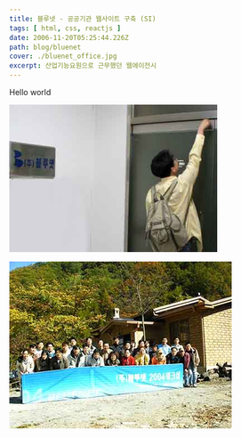 ```yaml
---
title: 블루넷 - 공공기관 웹사이트 구축 (SI)
tags: [ html, css, reactjs ]
date: 2006-11-20T05:25:44.226Z
path: blog/bluenet
cover: ./bluenet_office.jpg
excerpt: 산업기능요원으로 근무했던 웹에이전시 
---
```


Hello world

![Bluenet door](./bluenet_door.jpg)

![Bluenet door](./bluenet_workshop.jpg)
